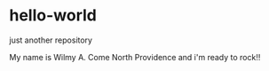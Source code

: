 # hello-world
just another repository

My name is Wilmy A. Come North Providence and i'm ready to rock!!

